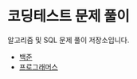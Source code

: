 # 코딩테스트 문제 풀이
알고리즘 및 SQL 문제 풀이 저장소입니다.

* <a href="https://www.acmicpc.net/"> 백준 </a>
* <a href="https://programmers.co.kr/"> 프로그래머스 </a>
